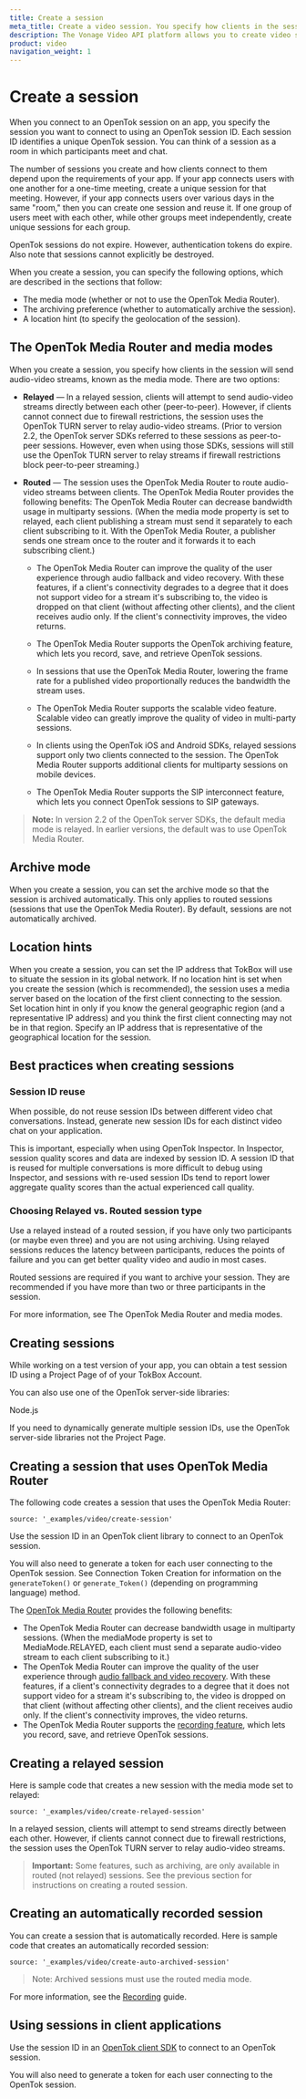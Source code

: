 ```yaml
---
title: Create a session
meta_title: Create a video session. You specify how clients in the session send audio-video streams when you create a session.
description: The Vonage Video API platform allows you to create video sessions. You specify how clients in the session send audio-video streams when you create create it.
product: video
navigation_weight: 1
---
```


# Create a session

When you connect to an OpenTok session on an app, you specify the session you want to connect to using an OpenTok session ID. Each session ID identifies a unique OpenTok session. You can think of a session as a room in which participants meet and chat.

The number of sessions you create and how clients connect to them depend upon the requirements of your app. If your app connects users with one another for a one-time meeting, create a unique session for that meeting. However, if your app connects users over various days in the same "room," then you can create one session and reuse it. If one group of users meet with each other, while other groups meet independently, create unique sessions for each group.

OpenTok sessions do not expire. However, authentication tokens do expire. Also note that sessions cannot explicitly be destroyed.

When you create a session, you can specify the following options, which are described in the sections that follow:

* The media mode (whether or not to use the OpenTok Media Router).
* The archiving preference (whether to automatically archive the session).
* A location hint (to specify the geolocation of the session).

## The OpenTok Media Router and media modes

When you create a session, you specify how clients in the session will send audio-video streams, known as the media mode. There are two options:

* **Relayed** — In a relayed session, clients will attempt to send audio-video streams directly between each other (peer-to-peer). However, if clients cannot connect due to firewall restrictions, the session uses the OpenTok TURN server to relay audio-video streams. (Prior to version 2.2, the OpenTok server SDKs referred to these sessions as peer-to-peer sessions. However, even when using those SDKs, sessions will still use the OpenTok TURN server to relay streams if firewall restrictions block peer-to-peer streaming.)

* **Routed** — The session uses the OpenTok Media Router to route audio-video streams between clients. The OpenTok Media Router provides the following benefits:
The OpenTok Media Router can decrease bandwidth usage in multiparty sessions. (When the media mode property is set to relayed, each client publishing a stream must send it separately to each client subscribing to it. With the OpenTok Media Router, a publisher sends one stream once to the router and it forwards it to each subscribing client.)

  * The OpenTok Media Router can improve the quality of the user experience through audio fallback and video recovery. With these features, if a client's connectivity degrades to a degree that it does not support video for a stream it's subscribing to, the video is dropped on that client (without affecting other clients), and the client receives audio only. If the client's connectivity improves, the video returns.

  * The OpenTok Media Router supports the OpenTok archiving feature, which lets you record, save, and retrieve OpenTok sessions.

  * In sessions that use the OpenTok Media Router, lowering the frame rate for a published video proportionally reduces the bandwidth the stream uses.

  * The OpenTok Media Router supports the scalable video feature. Scalable video can greatly improve the quality of video in multi-party sessions.

  * In clients using the OpenTok iOS and Android SDKs, relayed sessions support only two clients connected to the session. The OpenTok Media Router supports additional clients for multiparty sessions on mobile devices.

  * The OpenTok Media Router supports the SIP interconnect feature, which lets you connect OpenTok sessions to SIP gateways.

> **Note:** In version 2.2 of the OpenTok server SDKs, the default media mode is relayed. In earlier versions, the default was to use OpenTok Media Router.

## Archive mode

When you create a session, you can set the archive mode so that the session is archived automatically. This only applies to routed sessions (sessions that use the OpenTok Media Router). By default, sessions are not automatically archived.

## Location hints

When you create a session, you can set the IP address that TokBox will use to situate the session in its global network. If no location hint is set when you create the session (which is recommended), the session uses a media server based on the location of the first client connecting to the session. Set location hint in only if you know the general geographic region (and a representative IP address) and you think the first client connecting may not be in that region. Specify an IP address that is representative of the geographical location for the session.

## Best practices when creating sessions

### Session ID reuse

When possible, do not reuse session IDs between different video chat conversations. Instead, generate new session IDs for each distinct video chat on your application.

This is important, especially when using OpenTok Inspector. In Inspector, session quality scores and data are indexed by session ID. A session ID that is reused for multiple conversations is more difficult to debug using Inspector, and sessions with re-used session IDs tend to report lower aggregate quality scores than the actual experienced call quality.

### Choosing Relayed vs. Routed session type

Use a relayed instead of a routed session, if you have only two participants (or maybe even three) and you are not using archiving. Using relayed sessions reduces the latency between participants, reduces the points of failure and you can get better quality video and audio in most cases.

Routed sessions are required if you want to archive your session. They are recommended if you have more than two or three participants in the session.

For more information, see The OpenTok Media Router and media modes.

## Creating sessions

While working on a test version of your app, you can obtain a test session ID using a Project Page of of your TokBox Account.

You can also use one of the OpenTok server-side libraries:

Node.js

If you need to dynamically generate multiple session IDs, use the OpenTok server-side libraries not the Project Page.

## Creating a session that uses OpenTok Media Router

The following code creates a session that uses the OpenTok Media Router:

```code_snippets
source: '_examples/video/create-session'
```

Use the session ID in an OpenTok client library to connect to an OpenTok session.

You will also need to generate a token for each user connecting to the OpenTok session. See Connection Token Creation for information on the `generateToken()` or `generate_Token()` (depending on programming language) method.

The [OpenTok Media Router](https://www.vonage.com/communications-apis/video/features/) provides the following benefits:

* The OpenTok Media Router can decrease bandwidth usage in multiparty sessions. (When the mediaMode property is set to MediaMode.RELAYED, each client must send a separate audio-video stream to each client subscribing to it.)
* The OpenTok Media Router can improve the quality of the user experience through [audio fallback and video recovery](https://www.vonage.com/communications-apis/video/features/). With these features, if a client's connectivity degrades to a degree that it does not support video for a stream it's subscribing to, the video is dropped on that client (without affecting other clients), and the client receives audio only. If the client's connectivity improves, the video returns.
* The OpenTok Media Router supports the [recording feature](https://www.vonage.com/communications-apis/video/features/), which lets you record, save, and retrieve OpenTok sessions.

## Creating a relayed session

Here is sample code that creates a new session with the media mode set to relayed:

```code_snippets
source: '_examples/video/create-relayed-session'
```

In a relayed session, clients will attempt to send streams directly between each other. However, if clients cannot connect due to firewall restrictions, the session uses the OpenTok TURN server to relay audio-video streams.

> **Important:** Some features, such as archiving, are only available in routed (not relayed) sessions. See the previous section for instructions on creating a routed session.

## Creating an automatically recorded session

You can create a session that is automatically recorded. Here is sample code that creates an automatically recorded session:

```code_snippets
source: '_examples/video/create-auto-archived-session'
```

> Note: Archived sessions must use the routed media mode.

For more information, see the [Recording](/recording) guide.

## Using sessions in client applications

Use the session ID in an [OpenTok client SDK]() to connect to an OpenTok session.

You will also need to generate a token for each user connecting to the OpenTok session. 